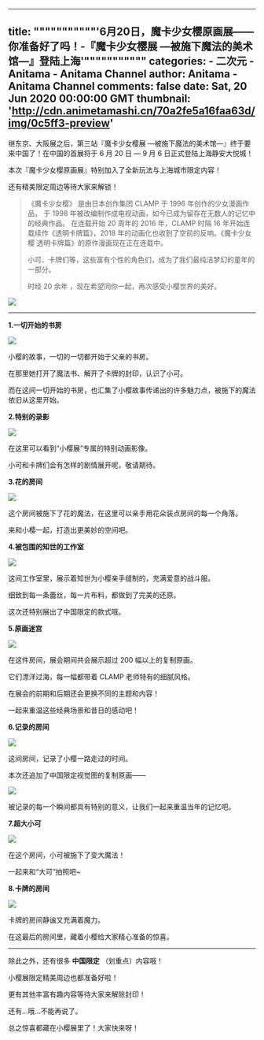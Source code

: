 
---
title: """""""""""'6月20日，魔卡少女樱原画展——你准备好了吗！-『魔卡少⼥樱展 ―被施下魔法的美术馆―』登陆上海'"""""""""""
categories: 
    - 二次元
    - Anitama - Anitama Channel
author: Anitama - Anitama Channel
comments: false
date: Sat, 20 Jun 2020 00:00:00 GMT
thumbnail: 'http://cdn.animetamashi.cn/70a2fe5a16faa63d/img/0c5ff3-preview'
---

<div>   
<p>继东京、⼤阪展之后，第三站『魔卡少⼥樱展 ―被施下魔法的美术馆―』终于要来中国了！在中国的⾸展将于 6 月 20 日 ― 9 月 6 日正式登陆上海静安⼤悦城！</p>
<p>本次『魔卡少⼥樱原画展』特别加入了全新玩法与上海城市限定内容！</p>
<p>还有精美限定周边等待大家来解锁！</p>
<blockquote>
  <p>《魔卡少⼥樱》 是由日本创作集团 CLAMP 于 1996 年创作的少⼥漫画作品， 于 1998 年被改编制作成电视动画，如今已成为留存在无数人的记忆中的经典作品。 在连载开始 20 周年的 2016 年，CLAMP 时隔 16 年开始连载续作《透明卡牌篇》，2018 年的动画化也收到了空前的反响。《魔卡少⼥樱 透明卡牌篇》的原作漫画现在正在连载中。</p>
  <p>⼩可、卡牌们等，这些富有个性的角色们，成为了我们最纯洁梦幻的童年的一部分。</p>
  <p>时经 20 余年 ，现在希望同你一起，再次感受小樱世界的美好。</p>
</blockquote>
<p><img data-src="http://cdn.animetamashi.cn/70a2fe5a16faa63d/img/0c5ff3-preview" alt=" " src="http://cdn.animetamashi.cn/70a2fe5a16faa63d/img/0c5ff3-preview" referrerpolicy="no-referrer"></p>
<hr>
<p><strong>1.一切开始的书房</strong></p>
<p><img data-src="http://cdn.animetamashi.cn/70a2fe5a16faa63d/img/0ad44b-preview" alt=" " src="http://cdn.animetamashi.cn/70a2fe5a16faa63d/img/0ad44b-preview" referrerpolicy="no-referrer"></p>
<p>小樱的故事，一切的一切都开始于父亲的书房。</p>
<p>在那里她打开了魔法书、解开了卡牌的封印，认识了小可。</p>
<p>而在这间一切开始的书房，也汇集了小樱故事传递出的许多魅力点，被施下的魔法依旧从这里开始。</p>
<p><strong>2.特别的录影</strong></p>
<p><img data-src="http://cdn.animetamashi.cn/70a2fe5a16faa63d/img/6de8fa-preview" alt=" " src="http://cdn.animetamashi.cn/70a2fe5a16faa63d/img/6de8fa-preview" referrerpolicy="no-referrer"></p>
<p>在这里可以看到“小樱展”专属的特别动画影像。</p>
<p>小可和卡牌们会有怎样的剧情展开呢，敬请期待。</p>
<p><strong>3.花的房间</strong></p>
<p><img data-src="http://cdn.animetamashi.cn/70a2fe5a16faa63d/img/831d62-preview" alt=" " src="http://cdn.animetamashi.cn/70a2fe5a16faa63d/img/831d62-preview" referrerpolicy="no-referrer"></p>
<p>这个房间被施下了花的魔法，在这里可以亲手用花朵装点房间的每一个角落。</p>
<p>来和小樱一起，打造出更美妙的空间吧。</p>
<p><strong>4.被包围的知世的工作室</strong></p>
<p><img data-src="http://cdn.animetamashi.cn/70a2fe5a16faa63d/img/4530d8-preview" alt=" " src="http://cdn.animetamashi.cn/70a2fe5a16faa63d/img/4530d8-preview" referrerpolicy="no-referrer"></p>
<p>这间工作室里，展示着知世为小樱亲手缝制的，充满爱意的战斗服。</p>
<p>细致到每一条蕾丝，每一片布料，都做到了完美的还原。</p>
<p>这次还特别展出了中国限定的款式哦。</p>
<p><strong>5.原画迷宫</strong></p>
<p><img data-src="http://cdn.animetamashi.cn/70a2fe5a16faa63d/img/63798c-preview" alt=" " src="http://cdn.animetamashi.cn/70a2fe5a16faa63d/img/63798c-preview" referrerpolicy="no-referrer"></p>
<p>在这件房间，展会期间共会展示超过 200 幅以上的复制原画。</p>
<p>它们漂洋过海，每一幅都带着 CLAMP 老师特有的细腻风格。</p>
<p>在展会的前期和后期还会更换不同的主题和内容！</p>
<p>一起来重温这些经典场景和昔日的感动吧！</p>
<p><strong>6.记录的房间</strong></p>
<p><img data-src="http://cdn.animetamashi.cn/70a2fe5a16faa63d/img/10cc94-preview" alt=" " src="http://cdn.animetamashi.cn/70a2fe5a16faa63d/img/10cc94-preview" referrerpolicy="no-referrer"></p>
<p>这间房间，记录了小樱一路走过的时间。</p>
<p>本次还追加了中国限定视觉图的复制原画——</p>
<p><img data-src="http://cdn.animetamashi.cn/70a2fe5a16faa63d/img/450635-preview" alt=" " src="http://cdn.animetamashi.cn/70a2fe5a16faa63d/img/450635-preview" referrerpolicy="no-referrer"></p>
<p>被记录的每一个瞬间都具有特别的意义，让我们一起来重温当年的记忆吧。</p>
<p><strong>7.超大小可</strong></p>
<p><img data-src="http://cdn.animetamashi.cn/70a2fe5a16faa63d/img/0cc7e4-preview" alt=" " src="http://cdn.animetamashi.cn/70a2fe5a16faa63d/img/0cc7e4-preview" referrerpolicy="no-referrer"></p>
<p>在这个房间，小可被施下了变大魔法！</p>
<p>一起来和“大可”拍照吧~</p>
<p><strong>8.卡牌的房间</strong></p>
<p><img data-src="http://cdn.animetamashi.cn/70a2fe5a16faa63d/img/bc8abf-preview" alt=" " src="http://cdn.animetamashi.cn/70a2fe5a16faa63d/img/bc8abf-preview" referrerpolicy="no-referrer"></p>
<p>卡牌的房间静谧又充满着魔力。</p>
<p>在这最后的房间里，藏着小樱给大家精心准备的惊喜。</p>
<hr>
<p>除此之外，还有很多 <strong>中国限定</strong> （划重点）内容哦！</p>
<p>小樱展限定精美周边也都准备好啦！</p>
<p>更有其他丰富有趣内容等待大家来解除封印！</p>
<p>还有…哦…不能再说了。</p>
<p>总之惊喜都藏在小樱展里了！大家快来呀！</p>  
</div>
            
